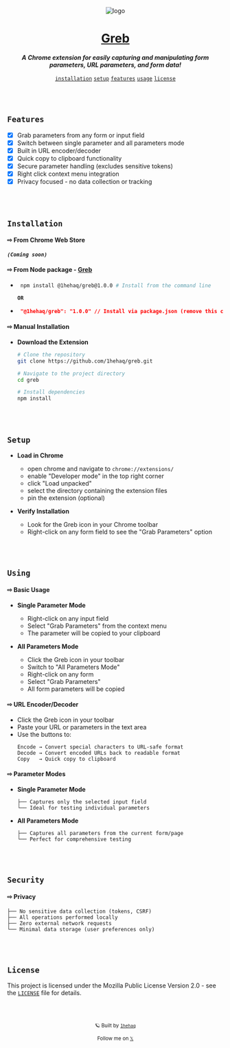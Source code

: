 <div align="center">
  <img src="https://github.com/user-attachments/assets/035eb147-69f7-4710-85f3-22ec4e0f9420" alt="logo" /> 
</div>

<h1 align="center"><a href="https://github.com/1hehaq/greb"> Greb </a></h1>

<div align="center">

<p> 
  
  **_A Chrome extension for easily capturing and manipulating form parameters, URL parameters, and form data!_**

</p>

  <div>
    
  <a href="#installation">`installation`</a>
  <a href="#setup">`setup`</a>
  <a href="#features">`features`</a>
  <a href="#using">`usage`</a>
  <a href="#license">`license`</a>
<!--  <a href="#donate">`donate`</a> -->
  
  </div>

</div>


<br>
<br>


## `Features`

- [x] Grab parameters from any form or input field
- [x] Switch between single parameter and all parameters mode
- [x] Built in URL encoder/decoder
- [x] Quick copy to clipboard functionality
- [x] Secure parameter handling (excludes sensitive tokens)
- [x] Right click context menu integration
- [x] Privacy focused - no data collection or tracking

<br>
<br>


## `Installation`

#### ⇨ From Chrome Web Store
  **_`(Coming soon)`_**

#### ⇨ From Node package - [**Greb**](https://github.com/users/1hehaq/packages/npm/package/greb)

- ```bash
   npm install @1hehaq/greb@1.0.0 # Install from the command line
   ```
  
  **`OR`**
  
- ```json
   "@1hehaq/greb": "1.0.0" // Install via package.json (remove this comment while installation)
   ```

#### ⇨ Manual Installation

- **Download the Extension**
   ```bash
   # Clone the repository
   git clone https://github.com/1hehaq/greb.git
   ```
   ```bash
   # Navigate to the project directory
   cd greb
   ```
   ```bash
   # Install dependencies
   npm install
   ```


<br>
<br>


## `Setup`

- **Load in Chrome**
   - open chrome and navigate to `chrome://extensions/`
   - enable "Developer mode" in the top right corner
   - click "Load unpacked"
   - select the directory containing the extension files
   - pin the extension (optional)

- **Verify Installation**
   - Look for the Greb icon in your Chrome toolbar
   - Right-click on any form field to see the "Grab Parameters" option

<br>
<br>

## `Using`

#### ⇨ Basic Usage

- **Single Parameter Mode**
  - Right-click on any input field
  - Select "Grab Parameters" from the context menu
  - The parameter will be copied to your clipboard

- **All Parameters Mode**
  - Click the Greb icon in your toolbar
  - Switch to "All Parameters Mode"
  - Right-click on any form
  - Select "Grab Parameters"
  - All form parameters will be copied

#### ⇨ URL Encoder/Decoder

- Click the Greb icon in your toolbar
- Paste your URL or parameters in the text area
- Use the buttons to:
  ```
  Encode → Convert special characters to URL-safe format
  Decode → Convert encoded URLs back to readable format
  Copy   → Quick copy to clipboard
  ```

#### ⇨ Parameter Modes

- **Single Parameter Mode**
  ```
  ├── Captures only the selected input field
  └── Ideal for testing individual parameters
  ```

- **All Parameters Mode**
  ```
  ├── Captures all parameters from the current form/page
  └── Perfect for comprehensive testing
  ```


<br>
<br>


## `Security`

#### ⇨ Privacy

```
├── No sensitive data collection (tokens, CSRF)
├── All operations performed locally
├── Zero external network requests
└── Minimal data storage (user preferences only)
```

<br>
<br>

## `License`

This project is licensed under the Mozilla Public License Version 2.0 - see the [`LICENSE`](https://github.com/1hehaq/greb/blob/main/LICENSE) file for details.

<br>
<br>

<div align="center">
  <sub>
  
  🪐 Built by [`1hehaq`](https://x.com/1hehaq)
  
  </sub>
  <sub>
  
  Follow me on [`𝕏`](https://x.com/1hehaq)
  
  </sub>
</div> 
